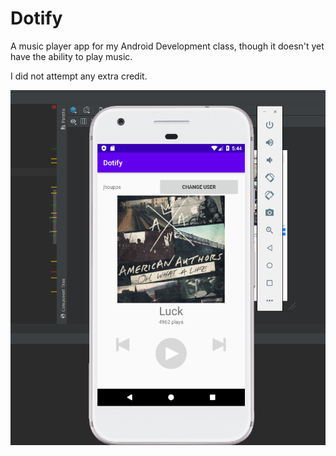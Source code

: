 # Dotify


A music player app for my Android Development class, though it doesn't yet have the ability to play music. 

I did not attempt any extra credit. 

![image of it working](https://github.com/jhoupps/Dotify/blob/hw1/working_on_emulator.PNG)
